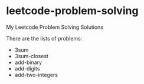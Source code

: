 # leetcode-problem-solving
My Leetcode Problem Solving Solutions

There are the lists of problems:
- 3sum
- 3sum-closest
- add-binary
- add-digits
- add-two-integers
